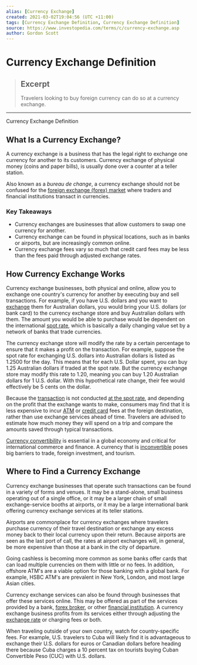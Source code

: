 ```yaml
---
alias: [Currency Exchange]
created: 2021-03-02T19:04:56 (UTC +11:00)
tags: [Currency Exchange Definition, Currency Exchange Definition]
source: https://www.investopedia.com/terms/c/currency-exchange.asp
author: Gordon Scott
---
```


# Currency Exchange Definition

> ## Excerpt
> Travelers looking to buy foreign currency can do so at a currency exchange.

---

Currency Exchange Definition
## What Is a Currency Exchange?

A currency exchange is a business that has the legal right to exchange one currency for another to its customers. Currency exchange of physical money (coins and paper bills), is usually done over a counter at a teller station.

Also known as a _bureau de change_, a currency exchange should not be confused for the [foreign exchange (forex) market](https://www.investopedia.com/terms/forex/f/foreign-exchange-markets.asp) where traders and financial institutions transact in currencies.

### Key Takeaways

-   Currency exchanges are businesses that allow customers to swap one currency for another.
-   Currency exchange can be found in physical locations, such as in banks or airports, but are increasingly common online.
-   Currency exchange fees vary so much that credit card fees may be less than the fees paid through adjusted exchange rates.

## How Currency Exchange Works

Currency exchange businesses, both physical and online, allow you to exchange one country's currency for another by executing buy and sell transactions. For example, if you have U.S. dollars and you want to [exchange](https://www.investopedia.com/articles/personal-finance/082115/best-ways-save-currency-exchanges.asp) them for Australian dollars, you would bring your U.S. dollars (or bank card) to the currency exchange store and buy Australian dollars with them. The amount you would be able to purchase would be dependent on the international [spot rate](https://www.investopedia.com/terms/s/spot_rate.asp), which is basically a daily changing value set by a network of banks that trade currencies.

The currency exchange store will modify the rate by a certain percentage to ensure that it makes a profit on the transaction. For example, suppose the spot rate for exchanging U.S. dollars into Australian dollars is listed as 1.2500 for the day. This means that for each U.S. Dollar spent, you can buy 1.25 Australian dollars if traded at the spot rate. But the currency exchange store may modify this rate to 1.20, meaning you can buy 1.20 Australian dollars for 1 U.S. dollar. With this hypothetical rate change, their fee would effectively be 5 cents on the dollar.

Because the [transaction](https://www.investopedia.com/terms/t/transaction.asp) is not conducted [at the spot rate](https://www.investopedia.com/video/play/spot-rate/), and depending on the profit that the exchange wants to make, consumers may find that it is less expensive to incur [ATM](https://www.investopedia.com/terms/a/atm.asp) or [credit card](https://www.investopedia.com/terms/c/creditcard.asp) fees at the foreign destination, rather than use exchange services ahead of time. Travelers are advised to estimate how much money they will spend on a trip and compare the amounts saved through typical transactions.

[Currency convertibility](https://www.investopedia.com/terms/c/convertibility.asp) is essential in a global economy and critical for international commerce and finance. A currency that is [inconvertible](https://www.investopedia.com/terms/b/blockedcurrency.asp) poses big barriers to trade, foreign investment, and tourism.

## Where to Find a Currency Exchange

Currency exchange businesses that operate such transactions can be found in a variety of forms and venues. It may be a stand-alone, small business operating out of a single office, or it may be a larger chain of small exchange-service booths at airports, or it may be a large international bank offering currency exchange services at its teller stations.

Airports are commonplace for currency exchanges where travelers purchase currency of their travel destination or exchange any excess money back to their local currency upon their return. Because airports are seen as the last port of call, the rates at airport exchanges will, in general, be more expensive than those at a bank in the city of departure.

Going cashless is becoming more common as some banks offer cards that can load multiple currencies on them with little or no fees. In addition, offshore ATM's are a viable option for those banking with a global bank. For example, HSBC ATM's are prevalent in New York, London, and most large Asian cities.

Currency exchange services can also be found through businesses that offer these services online. This may be offered as part of the services provided by a bank, [forex broker](https://www.investopedia.com/terms/forex/c/currency-trading-forex-brokers.asp), or other [financial institution](https://www.investopedia.com/terms/f/financialinstitution.asp). A currency exchange business profits from its services either through adjusting the [exchange rate](https://www.investopedia.com/terms/e/exchangerate.asp) or charging fees or both.

When traveling outside of your own country, watch for country-specific fees. For example, U.S. travelers to Cuba will likely find it is advantageous to exchange their U.S. dollars for euros or Canadian dollars before heading there because Cuba charges a 10 percent tax on tourists buying Cuban Convertible Peso (CUC) with U.S. dollars.
